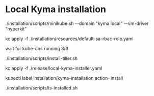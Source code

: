 # Local Kyma installation

./installation/scripts/minikube.sh --domain "kyma.local" --vm-driver "hyperkit"

kc apply -f ./installation/resources/default-sa-rbac-role.yaml

wait for kube-dns running 3/3

./installation/scripts/install-tiller.sh

kc apply -f ./release/local-kyma-installer.yaml

kubectl label installation/kyma-installation action=install

./installation/scripts/is-installed.sh
